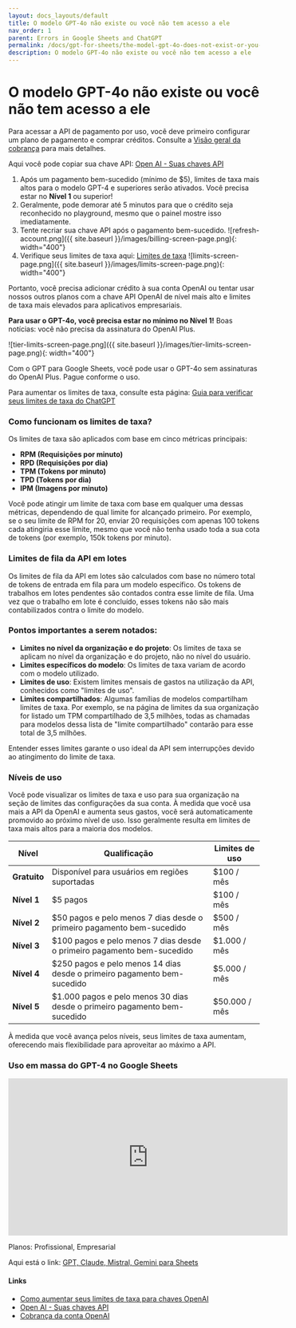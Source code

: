 ```yaml
---
layout: docs_layouts/default
title: O modelo GPT-4o não existe ou você não tem acesso a ele
nav_order: 1
parent: Errors in Google Sheets and ChatGPT
permalink: /docs/gpt-for-sheets/the-model-gpt-4o-does-not-exist-or-you-do-not-have-access-to-it/portugal
description: O modelo GPT-4o não existe ou você não tem acesso a ele
---
```


# O modelo GPT-4o não existe ou você não tem acesso a ele

Para acessar a API de pagamento por uso, você deve primeiro configurar um plano de pagamento e comprar créditos. Consulte a [Visão geral da cobrança](https://platform.openai.com/settings/organization/billing/overview) para mais detalhes.

Aqui você pode copiar sua chave API: <a href="https://platform.openai.com/api-keys" rel="nofollow" target="_blank">Open AI - Suas chaves API</a>

1. Após um pagamento bem-sucedido (mínimo de $5), limites de taxa mais altos para o modelo GPT-4 e superiores serão ativados. Você precisa estar no **Nível 1** ou superior!
2. Geralmente, pode demorar até 5 minutos para que o crédito seja reconhecido no playground, mesmo que o painel mostre isso imediatamente.
3. Tente recriar sua chave API após o pagamento bem-sucedido.
   ![refresh-account.png]({{ site.baseurl }}/images/billing-screen-page.png){: width="400"}
4. Verifique seus limites de taxa aqui: <a rel="nofollow" target="_blank" href="https://platform.openai.com/settings/organization/limits">Limites de taxa</a>
   ![limits-screen-page.png]({{ site.baseurl }}/images/limits-screen-page.png){: width="400"}

Portanto, você precisa adicionar crédito à sua conta OpenAI ou tentar usar nossos outros planos com a chave API OpenAI de nível mais alto e limites de taxa mais elevados para aplicativos empresariais.

**Para usar o GPT-4o, você precisa estar no mínimo no **Nível 1**!**
Boas notícias: você não precisa da assinatura do OpenAI Plus.

![tier-limits-screen-page.png]({{ site.baseurl }}/images/tier-limits-screen-page.png){: width="400"}

Com o GPT para Google Sheets, você pode usar o GPT-4o sem assinaturas do OpenAI Plus. Pague conforme o uso.

Para aumentar os limites de taxa, consulte esta página: <a href="https://platform.openai.com/docs/guides/rate-limits" rel="nofollow" target="_blank">Guia para verificar seus limites de taxa do ChatGPT</a>

### Como funcionam os limites de taxa?

Os limites de taxa são aplicados com base em cinco métricas principais:

- **RPM (Requisições por minuto)**
- **RPD (Requisições por dia)**
- **TPM (Tokens por minuto)**
- **TPD (Tokens por dia)**
- **IPM (Imagens por minuto)**

Você pode atingir um limite de taxa com base em qualquer uma dessas métricas, dependendo de qual limite for alcançado primeiro. Por exemplo, se o seu limite de RPM for 20, enviar 20 requisições com apenas 100 tokens cada atingiria esse limite, mesmo que você não tenha usado toda a sua cota de tokens (por exemplo, 150k tokens por minuto).

### Limites de fila da API em lotes

Os limites de fila da API em lotes são calculados com base no número total de tokens de entrada em fila para um modelo específico. Os tokens de trabalhos em lotes pendentes são contados contra esse limite de fila. Uma vez que o trabalho em lote é concluído, esses tokens não são mais contabilizados contra o limite do modelo.

### Pontos importantes a serem notados:

- **Limites no nível da organização e do projeto**: Os limites de taxa se aplicam no nível da organização e do projeto, não no nível do usuário.
- **Limites específicos do modelo**: Os limites de taxa variam de acordo com o modelo utilizado.
- **Limites de uso**: Existem limites mensais de gastos na utilização da API, conhecidos como "limites de uso".
- **Limites compartilhados**: Algumas famílias de modelos compartilham limites de taxa. Por exemplo, se na página de limites da sua organização for listado um TPM compartilhado de 3,5 milhões, todas as chamadas para modelos dessa lista de "limite compartilhado" contarão para esse total de 3,5 milhões.

Entender esses limites garante o uso ideal da API sem interrupções devido ao atingimento do limite de taxa.

### Níveis de uso

Você pode visualizar os limites de taxa e uso para sua organização na seção de limites das configurações da sua conta. À medida que você usa mais a API da OpenAI e aumenta seus gastos, você será automaticamente promovido ao próximo nível de uso. Isso geralmente resulta em limites de taxa mais altos para a maioria dos modelos.

| **Nível**  | **Qualificação**                                                    | **Limites de uso**  |
|------------|---------------------------------------------------------------------|---------------------|
| **Gratuito** | Disponível para usuários em regiões suportadas                     | $100 / mês          |
| **Nível 1** | $5 pagos                                                           | $100 / mês          |
| **Nível 2** | $50 pagos e pelo menos 7 dias desde o primeiro pagamento bem-sucedido | $500 / mês          |
| **Nível 3** | $100 pagos e pelo menos 7 dias desde o primeiro pagamento bem-sucedido | $1.000 / mês        |
| **Nível 4** | $250 pagos e pelo menos 14 dias desde o primeiro pagamento bem-sucedido | $5.000 / mês        |
| **Nível 5** | $1.000 pagos e pelo menos 30 dias desde o primeiro pagamento bem-sucedido | $50.000 / mês       |

À medida que você avança pelos níveis, seus limites de taxa aumentam, oferecendo mais flexibilidade para aproveitar ao máximo a API.

### Uso em massa do GPT-4 no Google Sheets
<iframe width="560" height="315" src="https://www.youtube.com/embed/V4IRVKBHJy4?si=3qoBVoXAddHTg7qR" title="Como usar GPT para Sheets" frameborder="0" allow="accelerometer; autoplay; clipboard-write; encrypted-media; gyroscope; picture-in-picture; web-share" allowfullscreen></iframe>

Planos: Profissional, Empresarial

Aqui está o link: [GPT, Claude, Mistral, Gemini para Sheets](https://docgpt.ai/gpt-for-sheets/)

#### Links
- <a href="https://platform.openai.com/docs/guides/rate-limits?context=tier-free" rel="nofollow" target="_blank">Como aumentar seus limites de taxa para chaves OpenAI</a>
- <a href="https://platform.openai.com/api-keys" rel="nofollow" target="_blank">Open AI - Suas chaves API</a>
- <a href="https://platform.openai.com/account/billing/overview" rel="nofollow" target="_blank">Cobrança da conta OpenAI</a>
